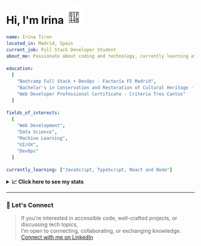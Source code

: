 <h1>Hi, I'm Irina <img src="./hand-emoji.svg" alt="Waving Hand" width="50" height="50"></h1>

```yaml
name: Irina Tiron
located_in: Madrid, Spain
current_job: Full Stack Developer Student
about_me: Passionate about coding and technology, currently learning at Factoría F5 in Madrid

education:
  [
    "Bootcamp Full Stack + DevOps - Factoría F5 Madrid",
    "Bachelor's in Conservation and Restoration of Cultural Heritage - ESCRBC Madrid",
    "Web Developer Professional Certificate - Criteria Tres Cantos"
  ]

fields_of_interests:
  [
    "Web Development",
    "Data Science",
    "Machine Learning",
    "UI/UX",
    "DevOps"
  ]
  
currently_learning: ["JavaScript, TypeScript, React and Node"]

```

<details>
  <summary><b>📈 Click here to see my stats</b></summary>

  ---
 
<!--START_SECTION:waka-->
**🐱 My GitHub Data** 

> 📦 166.7 kB Used in GitHub's Storage 
 > 
> 🏆 340 Contributions in the Year 2025
 > 
> 💼 Opted to Hire
 > 
> 📜 8 Public Repositories 
 > 
> 🔑 2 Private Repositories 
 > 
**I'm an Early 🐤** 

```text
🌞 Morning                350 commits         █████░░░░░░░░░░░░░░░░░░░░   21.07 % 
🌆 Daytime                973 commits         ███████████████░░░░░░░░░░   58.58 % 
🌃 Evening                298 commits         ████░░░░░░░░░░░░░░░░░░░░░   17.94 % 
🌙 Night                  40 commits          █░░░░░░░░░░░░░░░░░░░░░░░░   02.41 % 
```
📅 **I'm Most Productive on Wednesday** 

```text
Monday                   226 commits         ███░░░░░░░░░░░░░░░░░░░░░░   13.61 % 
Tuesday                  339 commits         █████░░░░░░░░░░░░░░░░░░░░   20.41 % 
Wednesday                510 commits         ████████░░░░░░░░░░░░░░░░░   30.70 % 
Thursday                 355 commits         █████░░░░░░░░░░░░░░░░░░░░   21.37 % 
Friday                   181 commits         ███░░░░░░░░░░░░░░░░░░░░░░   10.90 % 
Saturday                 4 commits           ░░░░░░░░░░░░░░░░░░░░░░░░░   00.24 % 
Sunday                   46 commits          █░░░░░░░░░░░░░░░░░░░░░░░░   02.77 % 
```


📊 **This Week I Spent My Time On** 

```text
🕑︎ Time Zone: Europe/Madrid

💬 Programming Languages: 
JavaScript               6 hrs 39 mins       ███████████░░░░░░░░░░░░░░   45.62 % 
CSS                      2 hrs 36 mins       ████░░░░░░░░░░░░░░░░░░░░░   17.87 % 
YAML                     1 hr 11 mins        ██░░░░░░░░░░░░░░░░░░░░░░░   08.11 % 
Java Properties          1 hr 1 min          ██░░░░░░░░░░░░░░░░░░░░░░░   07.03 % 
HTML                     1 hr                ██░░░░░░░░░░░░░░░░░░░░░░░   06.91 % 

🐱‍💻 Projects: 
PillPal-Front            9 hrs 1 min         ███████████████░░░░░░░░░░   61.88 % 
node-server-deployment   1 hr 48 mins        ███░░░░░░░░░░░░░░░░░░░░░░   12.44 % 
PillPal-Back             1 hr 22 mins        ██░░░░░░░░░░░░░░░░░░░░░░░   09.45 % 
potasio-element          1 hr 4 mins         ██░░░░░░░░░░░░░░░░░░░░░░░   07.33 % 
PillPalDocker            45 mins             █░░░░░░░░░░░░░░░░░░░░░░░░   05.23 % 
```

**I Mostly Code in JavaScript** 

```text
JavaScript               9 repos             ██████████████░░░░░░░░░░░   56.25 % 
HTML                     3 repos             █████░░░░░░░░░░░░░░░░░░░░   18.75 % 
CSS                      2 repos             ███░░░░░░░░░░░░░░░░░░░░░░   12.50 % 
TypeScript               2 repos             ███░░░░░░░░░░░░░░░░░░░░░░   12.50 % 
```



**Timeline**

![Lines of Code chart](https://raw.githubusercontent.com/irinatiron/irinatiron/main/assets/bar_graph.png)


 Last Updated on 25/09/2025 06:31:16 UTC
<!--END_SECTION:waka-->

</details>

---

### 📎 Let's Connect

>If you’re interested in accessible code, well-crafted projects, or discussing tech topics,  
>I’m open to connecting, collaborating, or exchanging knowledge.  
>[Connect with me on LinkedIn](https://www.linkedin.com/in/irinatiron/)
